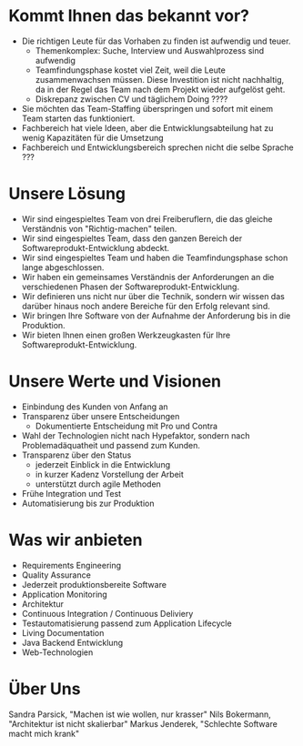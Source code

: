 # Kommt Ihnen das bekannt vor?
* Die richtigen Leute für das Vorhaben zu finden ist aufwendig und teuer.
  - Themenkomplex: Suche, Interview und Auswahlprozess sind aufwendig
  - Teamfindungsphase kostet viel Zeit, weil die Leute zusammenwachsen müssen. Diese Investition ist nicht nachhaltig, da in der Regel das Team nach dem Projekt wieder aufgelöst geht.
  - Diskrepanz zwischen CV und täglichem Doing  ????
* Sie möchten das Team-Staffing überspringen und sofort mit einem Team starten das funktioniert.
* Fachbereich hat viele Ideen, aber die Entwicklungsabteilung hat zu wenig Kapazitäten für die Umsetzung
* Fachbereich und Entwicklungsbereich sprechen nicht die selbe Sprache ???

# Unsere Lösung
* Wir sind eingespieltes Team von drei Freiberuflern, die das gleiche Verständnis von "Richtig-machen" teilen.
* Wir sind eingespieltes Team, dass den ganzen Bereich der Softwareprodukt-Entwicklung abdeckt.
* Wir sind eingespieltes Team und haben die Teamfindungsphase schon lange abgeschlossen.
* Wir haben ein gemeinsames Verständnis der Anforderungen an die verschiedenen Phasen der Softwareprodukt-Entwicklung.
* Wir definieren uns nicht nur über die Technik, sondern wir wissen das darüber hinaus noch andere Bereiche für den Erfolg relevant sind.
* Wir bringen Ihre Software von der Aufnahme der Anforderung bis in die Produktion.
* Wir bieten Ihnen einen großen Werkzeugkasten für Ihre Softwareprodukt-Entwicklung.


# Unsere Werte und Visionen
* Einbindung des Kunden von Anfang an
* Transparenz über unsere Entscheidungen
  - Dokumentierte Entscheidung mit Pro und Contra
* Wahl der Technologien nicht nach Hypefaktor, sondern nach Problemadäquatheit und passend zum Kunden.
* Transparenz über den Status
  - jederzeit Einblick in die Entwicklung
  - in kurzer Kadenz Vorstellung der Arbeit
  - unterstützt durch agile Methoden
* Frühe Integration und Test
* Automatisierung bis zur Produktion

# Was wir anbieten
* Requirements Engineering
* Quality Assurance
* Jederzeit produktionsbereite Software
* Application Monitoring
* Architektur
* Continuous Integration / Continuous Deliviery
* Testautomatisierung passend zum Application Lifecycle
* Living Documentation
* Java Backend Entwicklung
* Web-Technologien

# Über Uns
Sandra Parsick, "Machen ist wie wollen, nur krasser"
Nils Bokermann, "Architektur ist nicht skalierbar"
Markus Jenderek, "Schlechte Software macht mich krank"
